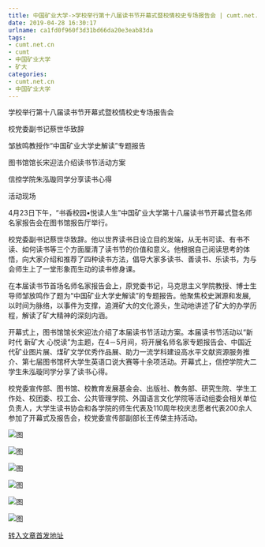 ```yaml
---
title: 中国矿业大学->学校举行第十八届读书节开幕式暨校情校史专场报告会 | cumt.net.cn
date: 2019-04-28 16:30:17
urlname: ca1fd0f960f3d31bd66da20e3eab83da
tags: 
- cumt.net.cn
- cumt
- 中国矿业大学
- 矿大
categories:
- cumt.net.cn
- 中国矿业大学
---
```


学校举行第十八届读书节开幕式暨校情校史专场报告会

校党委副书记蔡世华致辞

邹放鸣教授作“中国矿业大学史解读”专题报告

图书馆馆长宋迎法介绍读书节活动方案

信控学院朱泓璇同学分享读书心得

活动现场

4月23日下午，“书香校园•悦读人生”中国矿业大学第十八届读书节开幕式暨名师名家报告会在图书馆报告厅举行。

校党委副书记蔡世华致辞。他以世界读书日设立目的发端，从无书可读、有书不读、如何读书等三个方面厘清了读书节的价值和意义。他根据自己阅读思考的体悟，向大家介绍和推荐了四种读书方法，倡导大家多读书、善读书、乐读书，为与会师生上了一堂形象而生动的读书修身课。

在本届读书节首场名师名家报告会上，原党委书记，马克思主义学院教授、博士生导师邹放鸣作了题为“中国矿业大学史解读”的专题报告。他聚焦校史渊源和发展,以时间为脉络，以事件为支撑，追溯矿大的文化源头，生动地讲述了矿大的办学历程，解读了矿大精神的深刻内涵。

开幕式上，图书馆馆长宋迎法介绍了本届读书节活动方案。本届读书节活动以“新时代 新矿大 心悦读”为主题，在4－5月间，将开展名师名家专题报告会、中国近代矿业图片展、煤矿文学优秀作品展、助力一流学科建设高水平文献资源服务推介、第七届图书馆杯大学生英语口说大赛等十余项活动。开幕式上，信控学院大二学生朱泓璇同学分享了读书心得。

校党委宣传部、图书馆、校教育发展基金会、出版社、教务部、研究生院、学生工作处、校团委、校工会、公共管理学院、外国语言文化学院等活动组委会相关单位负责人，大学生读书协会和各学院的师生代表及110周年校庆志愿者代表200余人参加了开幕式及报告会，校党委宣传部副部长王传棨主持活动。

![图](http://xwzx.cumt.edu.cn/_upload/article/images/72/1b/a6ed76c14fc0b10f41adabbffb9c/b7944334-8f81-4233-8d77-b62360ed68dc.jpg)

![图](http://xwzx.cumt.edu.cn/_upload/article/images/72/1b/a6ed76c14fc0b10f41adabbffb9c/60c04a16-e6b1-4283-acd3-c8a61c196308.jpg)

![图](http://xwzx.cumt.edu.cn/_upload/article/images/72/1b/a6ed76c14fc0b10f41adabbffb9c/f70465e8-9dee-4a8d-913b-0a24528ed744.jpg)

![图](http://xwzx.cumt.edu.cn/_upload/article/images/72/1b/a6ed76c14fc0b10f41adabbffb9c/1628e055-ebb4-4d68-a1b5-14696e29f5fa.jpg)

![图](http://xwzx.cumt.edu.cn/_upload/article/images/72/1b/a6ed76c14fc0b10f41adabbffb9c/8692c0e6-855e-4a82-a017-98e4256b334e.jpg)

![图](http://xwzx.cumt.edu.cn/_upload/article/images/72/1b/a6ed76c14fc0b10f41adabbffb9c/5320e8ad-4db5-4dad-9cd1-ada49a76ae45.jpg)

[转入文章首发地址](http://xwzx.cumt.edu.cn/f5/6f/c513a521583/page.htm)